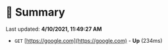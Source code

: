 # 📖 Summary
Last updated: **4/10/2021, 11:49:27 AM**

- `GET` [https://google.com](https://google.com) - **Up** (234ms)

